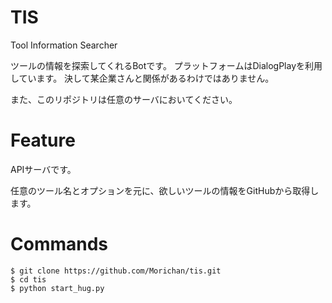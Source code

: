 # TIS

Tool Information Searcher

ツールの情報を探索してくれるBotです。
プラットフォームはDialogPlayを利用しています。
決して某企業さんと関係があるわけではありません。

また、このリポジトリは任意のサーバにおいてください。



# Feature

APIサーバです。

任意のツール名とオプションを元に、欲しいツールの情報をGitHubから取得します。



# Commands

```bash:使い方
$ git clone https://github.com/Morichan/tis.git
$ cd tis
$ python start_hug.py
```

